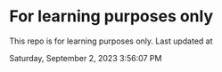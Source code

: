 # For learning purposes only
This repo is for learning purposes only.
Last updated at

Saturday, September 2, 2023 3:56:07 PM

